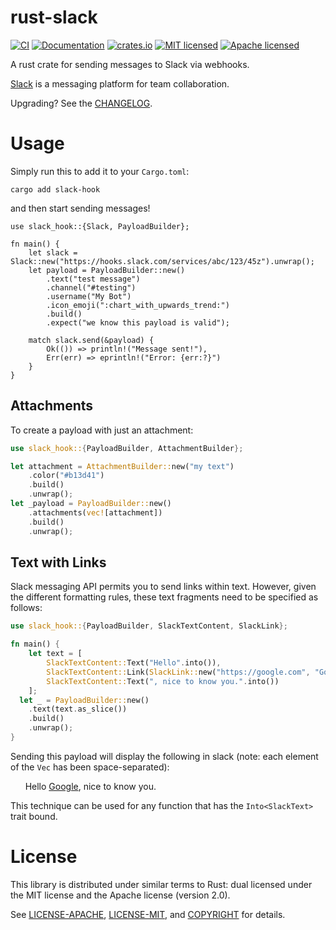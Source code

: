 # rust-slack

[![CI](https://github.com/frostly/rust-slack/actions/workflows/basic.yml/badge.svg)](https://github.com/frostly/rust-slack/actions/workflows/basic.yml)
[![Documentation](https://img.shields.io/badge/docs-latest-C9893D.svg)](https://docs.rs/slack-hook/)
[![crates.io](https://img.shields.io/crates/v/slack-hook.svg)](https://crates.io/crates/slack-hook)
[![MIT licensed](https://img.shields.io/badge/license-MIT-blue.svg)](./LICENSE-MIT)
[![Apache licensed](https://img.shields.io/badge/license-Apache-blue.svg)](./LICENSE-APACHE)

A rust crate for sending messages to Slack via webhooks.

[Slack](https://slack.com/) is a messaging platform for team collaboration.

Upgrading? See the [CHANGELOG](./CHANGELOG.md).

# Usage

Simply run this to add it to your `Cargo.toml`:

```console
cargo add slack-hook
```

and then start sending messages!

```rust,no_run
use slack_hook::{Slack, PayloadBuilder};

fn main() {
    let slack = Slack::new("https://hooks.slack.com/services/abc/123/45z").unwrap();
    let payload = PayloadBuilder::new()
        .text("test message")
        .channel("#testing")
        .username("My Bot")
        .icon_emoji(":chart_with_upwards_trend:")
        .build()
        .expect("we know this payload is valid");

    match slack.send(&payload) {
        Ok(()) => println!("Message sent!"),
        Err(err) => eprintln!("Error: {err:?}")
    }
}
```

## Attachments

To create a payload with just an attachment:

```rust
use slack_hook::{PayloadBuilder, AttachmentBuilder};

let attachment = AttachmentBuilder::new("my text")
    .color("#b13d41")
    .build()
    .unwrap();
let _payload = PayloadBuilder::new()
    .attachments(vec![attachment])
    .build()
    .unwrap();
```

## Text with Links

Slack messaging API permits you to send links within text. However, given the
different formatting rules, these text fragments need to be specified as
follows:

```rust
use slack_hook::{PayloadBuilder, SlackTextContent, SlackLink};

fn main() {
    let text = [
        SlackTextContent::Text("Hello".into()),
        SlackTextContent::Link(SlackLink::new("https://google.com", "Google")),
        SlackTextContent::Text(", nice to know you.".into())
    ];
  let _ = PayloadBuilder::new()
    .text(text.as_slice())
    .build()
    .unwrap();
}
```

Sending this payload will display the following in slack (note: each element
of the `Vec` has been space-separated):

&nbsp;&nbsp;&nbsp;&nbsp;&nbsp;&nbsp;Hello [Google](https://google.com), nice to know you.

This technique can be used for any function that has the `Into<SlackText>`
trait bound.

# License

This library is distributed under similar terms to Rust: dual licensed under
the MIT license and the Apache license (version 2.0).

See [LICENSE-APACHE](LICENSE-APACHE), [LICENSE-MIT](LICENSE-MIT), and
[COPYRIGHT](COPYRIGHT) for details.
